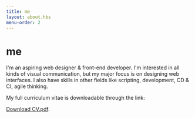 ```yaml
---
title: me
layout: about.hbs
menu-order: 2
---
```


# me

I'm an aspiring web designer & front-end developer. I'm interested in all kinds of visual communication, but my major focus is on designing web interfaces. I also have skills in other fields like scripting, development, CD & CI, agile thinking.

<!-- TODO: List skills etc -->

My full curriculum vitae is downloadable through the link:

<a href="assets/cv/CV-Andreas-johan-virkus.pdf">Download CV.pdf</a>.
